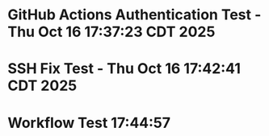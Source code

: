 # GitHub Actions Authentication Test - Thu Oct 16 17:37:23 CDT 2025
# SSH Fix Test - Thu Oct 16 17:42:41 CDT 2025
# Workflow Test 17:44:57

